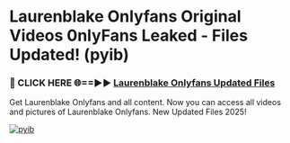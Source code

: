 # Laurenblake Onlyfans Original Videos 0nlyFans Leaked - Files Updated! (pyib)

<h3>🔴 CLICK HERE 🌐==►► <a href="https://tinyurl.com/ehrbuxhb" rel="nofollow">Laurenblake Onlyfans Updated Files</a></h3>

Get Laurenblake Onlyfans and all content. Now you can access all videos and pictures of Laurenblake Onlyfans. New Updated Files 2025!

[![pyib](https://i.imgur.com/lVYEuWS.gif)](https://tinyurl.com/ehrbuxhb)
